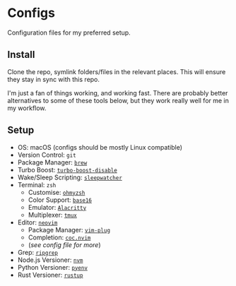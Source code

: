 # Configs

Configuration files for my preferred setup.

## Install

Clone the repo, symlink folders/files in the relevant places.
This will ensure they stay in sync with this repo.

I'm just a fan of things working, and working fast.
There are probably better alternatives to some of these tools below, but they work really well for me in my workflow.

## Setup

- OS: macOS (configs should be mostly Linux compatible)
- Version Control: `git`
- Package Manager: [`brew`](https://brew.sh)
- Turbo Boost: [`turbo-boost-disable`](https://github.com/bradleymackey/turbo-boost-disable)
- Wake/Sleep Scripting: [`sleepwatcher`](https://formulae.brew.sh/formula/sleepwatcher)
- Terminal: `zsh`
    - Customise: [`ohmyzsh`](https://github.com/ohmyzsh/ohmyzsh)
    - Color Support: [`base16`](https://github.com/chriskempson/base16)
    - Emulator: [`Alacritty`](https://github.com/alacritty/alacritty)
    - Multiplexer: [`tmux`](https://github.com/tmux/tmux/wiki)
- Editor: [`neovim`](https://neovim.io)
    - Package Manager: [`vim-plug`](https://github.com/junegunn/vim-plug)
    - Completion: [`coc.nvim`](https://github.com/neoclide/coc.nvim)
    - (*see config file for more*) 
- Grep: [`ripgrep`](https://github.com/BurntSushi/ripgrep)
- Node.js Versioner: [`nvm`](https://github.com/nvm-sh/nvm)
- Python Versioner: [`pyenv`](https://github.com/pyenv/pyenv)
- Rust Versioner: [`rustup`](https://rustup.rs)
